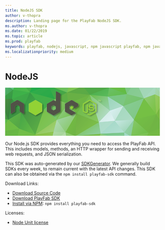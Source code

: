 ```yaml
---
title: NodeJS SDK
author: v-thopra
description: Landing page for the PlayFab NodeJS SDK. 
ms.author: v-thopra
ms.date: 01/22/2019
ms.topic: article
ms.prod: playfab
keywords: playfab, nodejs, javascript, npm javascript playfab, npm javascript
ms.localizationpriority: medium
---
```


# NodeJS

![NodeJS](./media/nodejs1.png)

Our Node.js SDK provides everything you need to access the PlayFab API. This includes models, methods, an HTTP wrapper for sending and receiving web requests, and JSON serialization.

This SDK was auto-generated by our [SDKGenerator](../sdkgenerator/index.md). We generally build SDKs every week, to remain current with the latest API changes. This SDK can also be obtained via the `npm install playfab-sdk` command.

Download Links:

- [Download Source Code](https://github.com/PlayFab/NodeSDK)
- [Download PlayFab SDK](https://api.playfab.com/downloads/js-node)
- [Install via NPM](https://www.npmjs.com/package/playfab-sdk): `npm install playfab-sdk`

Licenses:

- [Node Unit license](nodeunit-license.md)